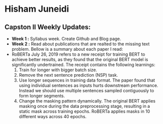<!-- 
  <<< Author notes: Header of the course >>> 
  Include a 1280×640 image, course title in sentence case, and a concise description in emphasis.
  In your repository settings: enable template repository, add your 1280×640 social image, auto delete head branches.
  Add your open source license, GitHub uses Creative Commons Attribution 4.0 International.
-->
# Hisham Juneidi


## Capston ll Weekly Updates:

- **Week 1 :** Syllabus week. Create Github and Blog page.
- **Week 2 :** Read about publications that are realted to the missing text problem. Bellow is a summary about each paper I read:
- RoBERTa July 26, 2019
  refers to a new receipt for training BERT to achieve better results, as they found that the original BERT model is significantly undertrained. The receipt contains the following learnings:
  1.	Train for longer with bigger batch size.
  2.	Remove the next sentence prediction (NSP) task.
  3.	Use longer sequences in training data format. The paper found that using individual sentences as inputs hurts downstream performance. Instead we should use multiple sentences sampled contiguously to form longer segments.
  4.	Change the masking pattern dynamically. The original BERT applies masking once during the data preprocessing stage, resulting in a static mask across training epochs. RoBERTa applies masks in 10 different ways across 40 epochs.


